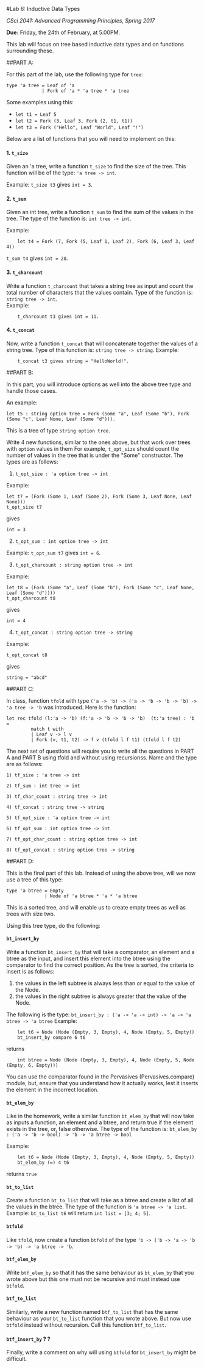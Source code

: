 #Lab 6: Inductive Data Types

*CSci 2041: Advanced Programming Principles, Spring 2017*

**Due:** Friday, the 24th of February, at 5.00PM.    

This lab will focus on tree based inductive data types and on functions surrounding these. 

##PART A: 

For this part of the lab, use the following type for ``tree``:
```
type 'a tree = Leaf of 'a
             | Fork of 'a * 'a tree * 'a tree
```

Some examples using this: 
+ ``let t1 = Leaf 5``
+ ``let t2 = Fork (3, Leaf 3, Fork (2, t1, t1))``
+ ``let t3 = Fork ("Hello", Leaf "World", Leaf "!")``

Below are a list of functions that you will need to implement on this:

#### 1. ``t_size``
Given an 'a tree, write a function ``t_size`` to find the size of the tree. This function will be of the type: ``'a tree -> int``. 

Example: 
	``t_size t3`` gives ``int = 3``. 

#### 2. ``t_sum``
Given an int tree, write a function ``t_sum`` to find the sum of the values in the tree. The type of the function is: ``int tree -> int``.  

Example:
```	
	let t4 = Fork (7, Fork (5, Leaf 1, Leaf 2), Fork (6, Leaf 3, Leaf 4))
```
``t_sum t4`` gives ``int = 28``.

#### 3. ``t_charcount``
Write a function ``t_charcount`` that takes a string tree as input and count the total number of characters that the values contain. Type of the function is: ``string tree -> int``.   
Example: 
```
	t_charcount t3 gives int = 11. 
```

#### 4. ``t_concat``
Now, write a function ``t_concat`` that will concatenate together the values of a string tree. Type of this function is: ``string tree -> string``. 
Example: 
```
	t_concat t3 gives string = "HelloWorld!". 
```

##PART B: 

In this part, you will introduce options as well into the above tree type and handle those cases.

An example: 
```
let t5 : string option tree = Fork (Some "a", Leaf (Some "b"), Fork (Some "c", Leaf None, Leaf (Some "d"))). 
```
This is a tree of type ``string option tree``. 


Write 4 new functions, similar to the ones above, but that work over trees with ``option`` values in them
For example, ``t_opt_size`` should count the number of values in the tree that is under the "Some" constructor.
The types are as follows:  

1) ``t_opt_size : 'a option tree -> int``

Example: 
```
let t7 = (Fork (Some 1, Leaf (Some 2), Fork (Some 3, Leaf None, Leaf None)))
t_opt_size t7
```
gives 

```
int = 3
```


2) ``t_opt_sum : int option tree -> int``

Example: 
``t_opt_sum t7`` gives ``int = 6``.


3) ``t_opt_charcount : string option tree -> int``

Example: 
```
let t8 = (Fork (Some "a", Leaf (Some "b"), Fork (Some "c", Leaf None, Leaf (Some "d"))))
t_opt_charcount t8
```
gives
```
int = 4
```

4) ``t_opt_concat : string option tree -> string``

Example: 
```
t_opt_concat t8
```
gives
```
string = "abcd"
```

##PART C: 

In class, function ``tfold`` with type ``('a -> 'b) -> ('a -> 'b -> 'b -> 'b) -> 'a tree -> 'b`` was introduced. Here is the function: 
```
let rec tfold (l:'a -> 'b) (f:'a -> 'b -> 'b -> 'b)  (t:'a tree) : 'b = 
         match t with
         | Leaf v -> l v
         | Fork (v, t1, t2) -> f v (tfold l f t1) (tfold l f t2)
```
The next set of questions will require you to write all the questions in PART A and PART B using tfold and without using recursionss. 
Name and the type are as follows: 
```
1) tf_size : 'a tree -> int

2) tf_sum : int tree -> int

3) tf_char_count : string tree -> int

4) tf_concat : string tree -> string

5) tf_opt_size : 'a option tree -> int

6) tf_opt_sum : int option tree -> int

7) tf_opt_char_count : string option tree -> int

8) tf_opt_concat : string option tree -> string
```

##PART D: 

This is the final part of this lab. Instead of using the above tree, will we now use a tree of this type: 
```
type 'a btree = Empty
              | Node of 'a btree * 'a * 'a btree
```
This is a sorted tree, and will enable us to create empty trees as well as trees with size two. 

Using this tree type, do the following: 

#### ``bt_insert_by``
Write a function ``bt_insert_by`` that will take a comparator, an element and a btree as the input, and insert this element into the btree using the comparator to find the correct position. As the tree is sorted, the criteria to insert is as follows: 

1. the values in the left subtree is always less than or equal to the value of the Node. 
2. the values in the right subtree is always greater that the value of the Node.   

The following is the type: 
``bt_insert_by : ('a -> 'a -> int) -> 'a -> 'a btree -> 'a btree``
Example: 
```
	let t6 = Node (Node (Empty, 3, Empty), 4, Node (Empty, 5, Empty))
	bt_insert_by compare 6 t6
``` 
returns
```
	int btree = Node (Node (Empty, 3, Empty), 4, Node (Empty, 5, Node (Empty, 6, Empty)))
```

You can use the comparator found in the Pervasives (Pervasives.compare) module, but, ensure that you understand how it actually works, lest it inserts the element in the incorrect location. 

#### ``bt_elem_by``
Like in the homework, write a similar function ``bt_elem_by`` that will now take as inputs a function, an element and a btree, and return true if the element exists in the tree, or, false otherwise. The type of the function is: 
``bt_elem_by : ('a -> 'b -> bool) -> 'b -> 'a btree -> bool``

Example: 
```
	let t6 = Node (Node (Empty, 3, Empty), 4, Node (Empty, 5, Empty))
	bt_elem_by (=) 4 t6
```
returns ``true``

#### ``bt_to_list``
Create a function ``bt_to_list`` that will take as a btree and create a list of all the values in the btree. The type of the function is ``'a btree -> 'a list``. 
Example: ``bt_to_list t6`` will return 
	``int list = [3; 4; 5]``. 

#### ``btfold``
Like ``tfold``, now create a function ``btfold`` of the type ``'b -> ('b -> 'a -> 'b -> 'b) -> 'a btree -> 'b``. 

#### ``btf_elem_by``
Write ``btf_elem_by``  so that it has the same behaviour as ``bt_elem_by`` that you wrote above but this one must not be
recursive and must instead use ``btfold``.


#### ``btf_to_list``
Similarly, write a new function named ``btf_to_list``  that has the same behaviour as your ``bt_to_list`` function that you wrote above.  But now use ``btfold`` instead without recursion. Call this function ``btf_to_list``. 


#### ``btf_insert_by`` ? ?
Finally, write a comment on why will using ``btfold`` for ``bt_insert_by`` might be difficult. 
